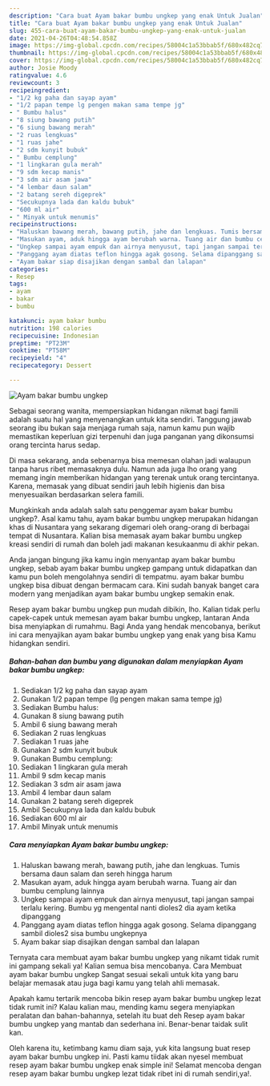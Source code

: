 ```yaml
---
description: "Cara buat Ayam bakar bumbu ungkep yang enak Untuk Jualan"
title: "Cara buat Ayam bakar bumbu ungkep yang enak Untuk Jualan"
slug: 455-cara-buat-ayam-bakar-bumbu-ungkep-yang-enak-untuk-jualan
date: 2021-04-26T04:48:54.858Z
image: https://img-global.cpcdn.com/recipes/58004c1a53bbab5f/680x482cq70/ayam-bakar-bumbu-ungkep-foto-resep-utama.jpg
thumbnail: https://img-global.cpcdn.com/recipes/58004c1a53bbab5f/680x482cq70/ayam-bakar-bumbu-ungkep-foto-resep-utama.jpg
cover: https://img-global.cpcdn.com/recipes/58004c1a53bbab5f/680x482cq70/ayam-bakar-bumbu-ungkep-foto-resep-utama.jpg
author: Josie Moody
ratingvalue: 4.6
reviewcount: 3
recipeingredient:
- "1/2 kg paha dan sayap ayam"
- "1/2 papan tempe lg pengen makan sama tempe jg"
- " Bumbu halus"
- "8 siung bawang putih"
- "6 siung bawang merah"
- "2 ruas lengkuas"
- "1 ruas jahe"
- "2 sdm kunyit bubuk"
- " Bumbu cemplung"
- "1 lingkaran gula merah"
- "9 sdm kecap manis"
- "3 sdm air asam jawa"
- "4 lembar daun salam"
- "2 batang sereh digeprek"
- "Secukupnya lada dan kaldu bubuk"
- "600 ml air"
- " Minyak untuk menumis"
recipeinstructions:
- "Haluskan bawang merah, bawang putih, jahe dan lengkuas. Tumis bersama daun salam dan sereh hingga harum"
- "Masukan ayam, aduk hingga ayam berubah warna. Tuang air dan bumbu cemplung lainnya"
- "Ungkep sampai ayam empuk dan airnya menyusut, tapi jangan sampai terlalu kering. Bumbu yg mengental nanti dioles2 dia ayam ketika dipanggang"
- "Panggang ayam diatas teflon hingga agak gosong. Selama dipanggang sambil dioles2 sisa bumbu ungkepnya"
- "Ayam bakar siap disajikan dengan sambal dan lalapan"
categories:
- Resep
tags:
- ayam
- bakar
- bumbu

katakunci: ayam bakar bumbu 
nutrition: 198 calories
recipecuisine: Indonesian
preptime: "PT23M"
cooktime: "PT58M"
recipeyield: "4"
recipecategory: Dessert

---
```



![Ayam bakar bumbu ungkep](https://img-global.cpcdn.com/recipes/58004c1a53bbab5f/680x482cq70/ayam-bakar-bumbu-ungkep-foto-resep-utama.jpg)

Sebagai seorang wanita, mempersiapkan hidangan nikmat bagi famili adalah suatu hal yang menyenangkan untuk kita sendiri. Tanggung jawab seorang ibu bukan saja menjaga rumah saja, namun kamu pun wajib memastikan keperluan gizi terpenuhi dan juga panganan yang dikonsumsi orang tercinta harus sedap.

Di masa  sekarang, anda sebenarnya bisa memesan olahan jadi walaupun tanpa harus ribet memasaknya dulu. Namun ada juga lho orang yang memang ingin memberikan hidangan yang terenak untuk orang tercintanya. Karena, memasak yang dibuat sendiri jauh lebih higienis dan bisa menyesuaikan berdasarkan selera famili. 



Mungkinkah anda adalah salah satu penggemar ayam bakar bumbu ungkep?. Asal kamu tahu, ayam bakar bumbu ungkep merupakan hidangan khas di Nusantara yang sekarang digemari oleh orang-orang di berbagai tempat di Nusantara. Kalian bisa memasak ayam bakar bumbu ungkep kreasi sendiri di rumah dan boleh jadi makanan kesukaanmu di akhir pekan.

Anda jangan bingung jika kamu ingin menyantap ayam bakar bumbu ungkep, sebab ayam bakar bumbu ungkep gampang untuk didapatkan dan kamu pun boleh mengolahnya sendiri di tempatmu. ayam bakar bumbu ungkep bisa dibuat dengan bermacam cara. Kini sudah banyak banget cara modern yang menjadikan ayam bakar bumbu ungkep semakin enak.

Resep ayam bakar bumbu ungkep pun mudah dibikin, lho. Kalian tidak perlu capek-capek untuk memesan ayam bakar bumbu ungkep, lantaran Anda bisa menyiapkan di rumahmu. Bagi Anda yang hendak mencobanya, berikut ini cara menyajikan ayam bakar bumbu ungkep yang enak yang bisa Kamu hidangkan sendiri.

<!--inarticleads1-->

##### Bahan-bahan dan bumbu yang digunakan dalam menyiapkan Ayam bakar bumbu ungkep:

1. Sediakan 1/2 kg paha dan sayap ayam
1. Gunakan 1/2 papan tempe (lg pengen makan sama tempe jg)
1. Sediakan  Bumbu halus:
1. Gunakan 8 siung bawang putih
1. Ambil 6 siung bawang merah
1. Sediakan 2 ruas lengkuas
1. Sediakan 1 ruas jahe
1. Gunakan 2 sdm kunyit bubuk
1. Gunakan  Bumbu cemplung:
1. Sediakan 1 lingkaran gula merah
1. Ambil 9 sdm kecap manis
1. Sediakan 3 sdm air asam jawa
1. Ambil 4 lembar daun salam
1. Gunakan 2 batang sereh digeprek
1. Ambil Secukupnya lada dan kaldu bubuk
1. Sediakan 600 ml air
1. Ambil  Minyak untuk menumis




<!--inarticleads2-->

##### Cara menyiapkan Ayam bakar bumbu ungkep:

1. Haluskan bawang merah, bawang putih, jahe dan lengkuas. Tumis bersama daun salam dan sereh hingga harum
1. Masukan ayam, aduk hingga ayam berubah warna. Tuang air dan bumbu cemplung lainnya
1. Ungkep sampai ayam empuk dan airnya menyusut, tapi jangan sampai terlalu kering. Bumbu yg mengental nanti dioles2 dia ayam ketika dipanggang
1. Panggang ayam diatas teflon hingga agak gosong. Selama dipanggang sambil dioles2 sisa bumbu ungkepnya
1. Ayam bakar siap disajikan dengan sambal dan lalapan




Ternyata cara membuat ayam bakar bumbu ungkep yang nikamt tidak rumit ini gampang sekali ya! Kalian semua bisa mencobanya. Cara Membuat ayam bakar bumbu ungkep Sangat sesuai sekali untuk kita yang baru belajar memasak atau juga bagi kamu yang telah ahli memasak.

Apakah kamu tertarik mencoba bikin resep ayam bakar bumbu ungkep lezat tidak rumit ini? Kalau kalian mau, mending kamu segera menyiapkan peralatan dan bahan-bahannya, setelah itu buat deh Resep ayam bakar bumbu ungkep yang mantab dan sederhana ini. Benar-benar taidak sulit kan. 

Oleh karena itu, ketimbang kamu diam saja, yuk kita langsung buat resep ayam bakar bumbu ungkep ini. Pasti kamu tiidak akan nyesel membuat resep ayam bakar bumbu ungkep enak simple ini! Selamat mencoba dengan resep ayam bakar bumbu ungkep lezat tidak ribet ini di rumah sendiri,ya!.

